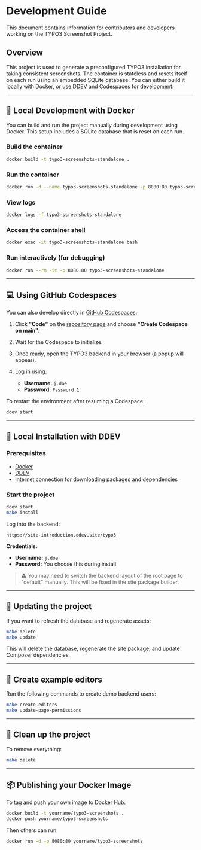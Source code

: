 # Development Guide

This document contains information for contributors and developers working on the TYPO3 Screenshot Project.

## Overview

This project is used to generate a preconfigured TYPO3 installation for taking consistent screenshots. The container
is stateless and resets itself on each run using an embedded SQLite database. You can either build it locally with
Docker, or use DDEV and Codespaces for development.

---

## 🚧 Local Development with Docker

You can build and run the project manually during development using Docker. This setup includes a SQLite database that is reset on each run.

### Build the container

```bash
docker build -t typo3-screenshots-standalone .
```

### Run the container

```bash
docker run -d --name typo3-screenshots-standalone -p 8080:80 typo3-screenshots-standalone
```

### View logs

```bash
docker logs -f typo3-screenshots-standalone
```

### Access the container shell

```bash
docker exec -it typo3-screenshots-standalone bash
```

### Run interactively (for debugging)

```bash
docker run --rm -it -p 8080:80 typo3-screenshots-standalone
```

---

## 💻 Using GitHub Codespaces

You can also develop directly in [GitHub Codespaces](https://github.com/features/codespaces):

1. Click **"Code"** on the [repository page](https://github.com/TYPO3-Documentation/site-introduction) and choose **"Create Codespace on main"**.
2. Wait for the Codespace to initialize.
3. Once ready, open the TYPO3 backend in your browser (a popup will appear).
4. Log in using:

    - **Username:** `j.doe`
    - **Password:** `Password.1`

To restart the environment after resuming a Codespace:

```bash
ddev start
```

---

## 🐳 Local Installation with DDEV

### Prerequisites

- [Docker](https://docs.docker.com/get-docker/)
- [DDEV](https://ddev.readthedocs.io/)
- Internet connection for downloading packages and dependencies

### Start the project

```bash
ddev start
make install
```

Log into the backend:

```
https://site-introduction.ddev.site/typo3
```

**Credentials:**

- **Username:** `j.doe`
- **Password:** You choose this during install

> ⚠️ You may need to switch the backend layout of the root page to "default" manually. This will be fixed in the site package builder.

---

## 🔄 Updating the project

If you want to refresh the database and regenerate assets:

```bash
make delete
make update
```

This will delete the database, regenerate the site package, and update Composer dependencies.

---

## 👥 Create example editors

Run the following commands to create demo backend users:

```bash
make create-editors
make update-page-permissions
```

---

## 🧹 Clean up the project

To remove everything:

```bash
make delete
```

---

## 📦 Publishing your Docker Image

To tag and push your own image to Docker Hub:

```bash
docker build -t yourname/typo3-screenshots .
docker push yourname/typo3-screenshots
```

Then others can run:

```bash
docker run -d -p 8080:80 yourname/typo3-screenshots
```
